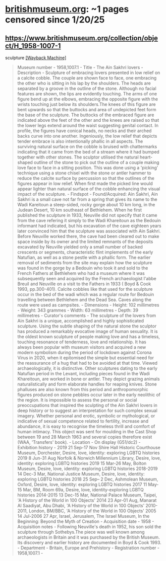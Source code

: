 



# [britishmuseum.org](britishmuseum.org): ~1 pages censored since 1/20/25

## https://www.britishmuseum.org/collection/object/H_1958-1007-1


sculpture [[Wayback Machine]](https://web.archive.org/web/20240000000000*/https://www.britishmuseum.org/collection/object/H_1958-1007-1)

> Museum number - 1958,1007.1 - Title - The Ain Sakhri lovers - Description - Sculpture of embracing lovers presented in low relief on a calcite cobble. The couple are shown face to face, one embracing the other who is sitting in his lap by the shoulders. The heads are separated by a groove in the outline of the stone. Although no facial features are shown, the lips are evidently touching. The arms of one figure bend up at the elbows, embracing the opposite figure with the wrists touching just below its shoulders.The knees of this figure are bent upwards so that the buttocks and area of undepicted feet form the base of the sculpture. The buttocks of the embraced figure are indicated above the feet of the other and the knees are raised so that the lower legs extend around the waist suggesting genital contact. In profile, the figures have conical heads, no necks and their arched backs curve into one another. Ingeniously, the low relief that depicts tender embrace is also intentionally phallic in all aspects. The surviving natural surface on the cobble is bruised with chattermarks indicating that it came from the bed of a stream where it had bumped together with other stones. The sculptor utilised the natural heart-shaped outline of the stone to pick out the outline of a couple making love face to face in a sitting position. This was done using a 'picking' technique using a stone chisel with the stone or antler hammer to reduce the calcite surface by percussion so that the outlines of the figures appear in low relief. When first made the picked line would appear lighter than natural surface of the cobble enhancing the visual impact of the sculpture. - Findspot - Found/Acquired: Ain Sakhri, Ain Sakhri is a small cave not far from a spring that gives its name to the Wadi Kareitoun a steep-sided, rocky gorge about 10 km long, in the Judean Desert, 10 km southeast of Bethlehem. When he first published the sculpture in 1933, Neuville did not specify that it came from the cave refering it simply to the Wadi Khareitoun as the Bedouin informant had indicated, but his excavation of the cave eighteen years later convinced him that the sculpture was associated with Ain Sakhri. Before Neuville worked there, the cave had been cleared out to make space inside by its owner and the limited remnants of the deposits excavated by Neuville yielded only a small number of backed crescents or segments, characteristic flint implements of the early Natufian, as well as a stone pestle with a phallic form. The earlier removal of sediments from the site may explain how the sculpture was found in the gorge by a Bedouin who took it and sold to the French Fathers at Bethlehem who had a museum where it was subsequently seen and acquired by the French archaeologist l'abbe Breuil and Neuville on a visit to the Fathers in 1933 ( Boyd & Cook 1993, pp.300-401). Calcite cobbles like that used for the sculpture occur in the bed of the wadi which was a regular route for Bedouin travelling between Bethlehem and the Dead Sea. Caves along the route were used as campsites. - Dimensions - Height: 102 millimetres - Weight: 343 grammes - Width: 63 millimetres - Depth: 39 millimetres - Curator's comments - The sculpture of the lovers from Ain Sakhri is a unique, accomplished and highly sophisticated sculpture. Using the subtle shaping of the natural stone the sculptor has produced a remarkably evocative image of human sexuality. It is the oldest known sculpture of people making love and has a timeless, touching resonance of tenderness, love and relationship. It has always been popular with museum visitors and acquired a new modern symbolism during the period of lockdown against Corona Virus in 2020, when it epitomised the simple but essential need for the reassurance of a hug that had to be avoided at that time. Viewed archaeologically, it is distinctive. Other sculptures dating to the early Natufian period in the Levant, including pieces found in the Wadi Khareitoun, are worked in bone or antler. They depict grazing animals naturalistically and form elaborate handles for reaping knives. Stone phalluses are also known from this period and anthropomorphic figures produced on stone pebbles occur later in the early neolithic of the region. It is impossible to assess the personal or social preoccupations that inspired the sculpting of the Ain Sakhri lovers in deep history or to suggest an interpretation for such complex sexual imagery. Whether personal and erotic, symbolic or mythological, or indicative of sexual competence related to fertility, increase and abundance, it is easy to recognise the timeless thrill and comfort of human intimacy. This object was sent for moulding in the Cast Shop between 19 and 28 March 1963 and several copies therefore exist (WAA, 'Transfers' book). - Location - On display (G51/dc2) - Exhibition history - 2019 21 Sep-17 Nov Shire Hall Historic Courthouse Museum, Dorchester, Desire, love, identity: exploring LGBTQ histories 2019 8 Jun-31 Aug Norfolk & Norwich Millennium Library, Desire, love, identity: exploring LGBTQ histories 2019 15 Mar-26 May, Bolton Museum, Desire, love, identity: exploring LGBTQ histories 2018-2019 14 Dec-3 Mar, National Justice Museum, Desire, love, identity: exploring LGBTQ histories 2018 25 Sep– 2 Dec, Ashmolean Museum, Oxford, Desire, love, identity: exploring LGBTQ histories 2017 11 May-15 Mar, BM, Room 69a, Desire, love, identity-exploring LGBTQ histories 2014-2015 13 Dec-15 Mar, National Palace Museum, Taipei, 'A History of the World in 100 Objects' 2014 23 Apr-01 Aug, Manarat Al Saadiyat, Abu Dhabi, 'A History of the World in 100 Objects' 2010-2011, London, BM/BBC, 'A History of the World in 100 Objects' 2005 14 Jul-2006 27 Apr, Israel, Jerusalem, The Israel Museum, In the Beginning: Beyond the Myth of Creation - Acquisition date - 1958 - Acquisition notes - Following Neuville's death in 1952, his son sold the sculpture through Sothebys.The piece was well known among archaeologists in Britain and it was purchased by the British Museum. Its discovery and earlier history are documented in Boyd & Cook 1993. - Department - Britain, Europe and Prehistory - Registration number - 1958,1007.1 -